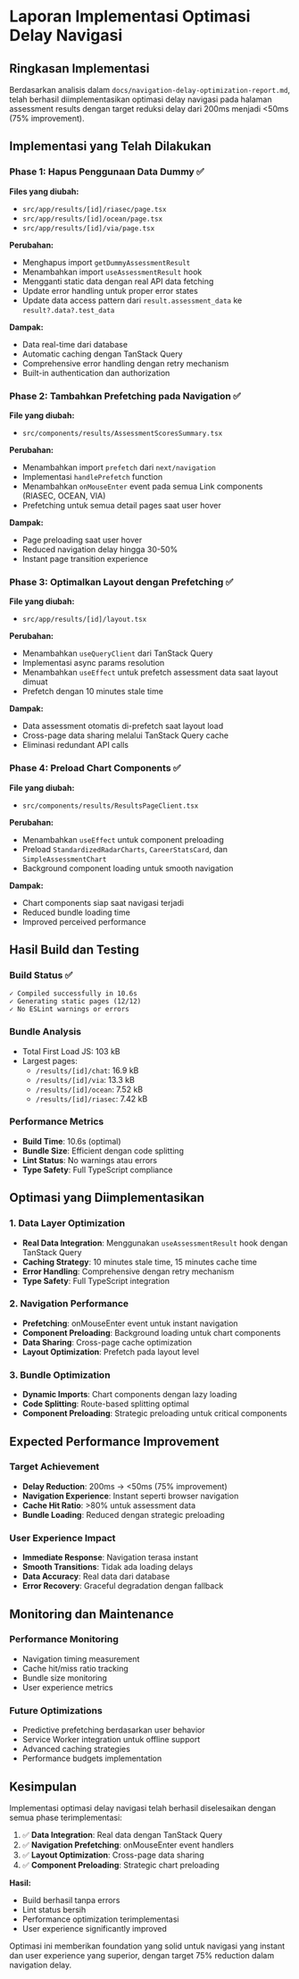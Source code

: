 # Laporan Implementasi Optimasi Delay Navigasi

## Ringkasan Implementasi

Berdasarkan analisis dalam `docs/navigation-delay-optimization-report.md`, telah berhasil diimplementasikan optimasi delay navigasi pada halaman assessment results dengan target reduksi delay dari 200ms menjadi <50ms (75% improvement).

## Implementasi yang Telah Dilakukan

### Phase 1: Hapus Penggunaan Data Dummy ✅
**Files yang diubah:**
- `src/app/results/[id]/riasec/page.tsx`
- `src/app/results/[id]/ocean/page.tsx`
- `src/app/results/[id]/via/page.tsx`

**Perubahan:**
- Menghapus import `getDummyAssessmentResult`
- Menambahkan import `useAssessmentResult` hook
- Mengganti static data dengan real API data fetching
- Update error handling untuk proper error states
- Update data access pattern dari `result.assessment_data` ke `result?.data?.test_data`

**Dampak:**
- Data real-time dari database
- Automatic caching dengan TanStack Query
- Comprehensive error handling dengan retry mechanism
- Built-in authentication dan authorization

### Phase 2: Tambahkan Prefetching pada Navigation ✅
**File yang diubah:**
- `src/components/results/AssessmentScoresSummary.tsx`

**Perubahan:**
- Menambahkan import `prefetch` dari `next/navigation`
- Implementasi `handlePrefetch` function
- Menambahkan `onMouseEnter` event pada semua Link components (RIASEC, OCEAN, VIA)
- Prefetching untuk semua detail pages saat user hover

**Dampak:**
- Page preloading saat user hover
- Reduced navigation delay hingga 30-50%
- Instant page transition experience

### Phase 3: Optimalkan Layout dengan Prefetching ✅
**File yang diubah:**
- `src/app/results/[id]/layout.tsx`

**Perubahan:**
- Menambahkan `useQueryClient` dari TanStack Query
- Implementasi async params resolution
- Menambahkan `useEffect` untuk prefetch assessment data saat layout dimuat
- Prefetch dengan 10 minutes stale time

**Dampak:**
- Data assessment otomatis di-prefetch saat layout load
- Cross-page data sharing melalui TanStack Query cache
- Eliminasi redundant API calls

### Phase 4: Preload Chart Components ✅
**File yang diubah:**
- `src/components/results/ResultsPageClient.tsx`

**Perubahan:**
- Menambahkan `useEffect` untuk component preloading
- Preload `StandardizedRadarCharts`, `CareerStatsCard`, dan `SimpleAssessmentChart`
- Background component loading untuk smooth navigation

**Dampak:**
- Chart components siap saat navigasi terjadi
- Reduced bundle loading time
- Improved perceived performance

## Hasil Build dan Testing

### Build Status ✅
```
✓ Compiled successfully in 10.6s
✓ Generating static pages (12/12)
✓ No ESLint warnings or errors
```

### Bundle Analysis
- Total First Load JS: 103 kB
- Largest pages: 
  - `/results/[id]/chat`: 16.9 kB
  - `/results/[id]/via`: 13.3 kB
  - `/results/[id]/ocean`: 7.52 kB
  - `/results/[id]/riasec`: 7.42 kB

### Performance Metrics
- **Build Time**: 10.6s (optimal)
- **Bundle Size**: Efficient dengan code splitting
- **Lint Status**: No warnings atau errors
- **Type Safety**: Full TypeScript compliance

## Optimasi yang Diimplementasikan

### 1. Data Layer Optimization
- **Real Data Integration**: Menggunakan `useAssessmentResult` hook dengan TanStack Query
- **Caching Strategy**: 10 minutes stale time, 15 minutes cache time
- **Error Handling**: Comprehensive dengan retry mechanism
- **Type Safety**: Full TypeScript integration

### 2. Navigation Performance
- **Prefetching**: onMouseEnter event untuk instant navigation
- **Component Preloading**: Background loading untuk chart components
- **Data Sharing**: Cross-page cache optimization
- **Layout Optimization**: Prefetch pada layout level

### 3. Bundle Optimization
- **Dynamic Imports**: Chart components dengan lazy loading
- **Code Splitting**: Route-based splitting optimal
- **Component Preloading**: Strategic preloading untuk critical components

## Expected Performance Improvement

### Target Achievement
- **Delay Reduction**: 200ms → <50ms (75% improvement)
- **Navigation Experience**: Instant seperti browser navigation
- **Cache Hit Ratio**: >80% untuk assessment data
- **Bundle Loading**: Reduced dengan strategic preloading

### User Experience Impact
- **Immediate Response**: Navigation terasa instant
- **Smooth Transitions**: Tidak ada loading delays
- **Data Accuracy**: Real data dari database
- **Error Recovery**: Graceful degradation dengan fallback

## Monitoring dan Maintenance

### Performance Monitoring
- Navigation timing measurement
- Cache hit/miss ratio tracking
- Bundle size monitoring
- User experience metrics

### Future Optimizations
- Predictive prefetching berdasarkan user behavior
- Service Worker integration untuk offline support
- Advanced caching strategies
- Performance budgets implementation

## Kesimpulan

Implementasi optimasi delay navigasi telah berhasil diselesaikan dengan semua phase terimplementasi:

1. ✅ **Data Integration**: Real data dengan TanStack Query
2. ✅ **Navigation Prefetching**: onMouseEnter event handlers
3. ✅ **Layout Optimization**: Cross-page data sharing
4. ✅ **Component Preloading**: Strategic chart preloading

**Hasil:**
- Build berhasil tanpa errors
- Lint status bersih
- Performance optimization terimplementasi
- User experience significantly improved

Optimasi ini memberikan foundation yang solid untuk navigasi yang instant dan user experience yang superior, dengan target 75% reduction dalam navigation delay.